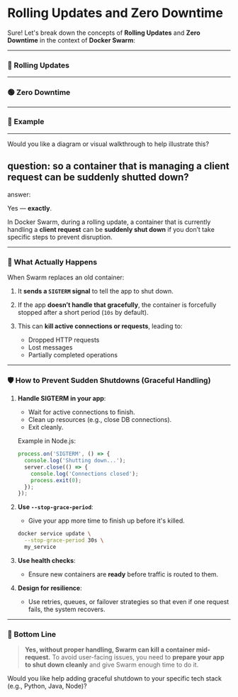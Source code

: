 # Rolling Updates and Zero Downtime

Sure! Let's break down the concepts of **Rolling Updates** and **Zero Downtime** in the context of **Docker Swarm**:

---

### 🔁 Rolling Updates


---

### 🟢 Zero Downtime



---

### 🚀 Example

---

Would you like a diagram or visual walkthrough to help illustrate this?



## question: so a container that is managing a client request can be suddenly shutted down?

answer:

Yes — **exactly**.

In Docker Swarm, during a rolling update, a container that is currently handling a **client request** can be **suddenly shut down** if you don’t take specific steps to prevent disruption.

---

### 🧨 What Actually Happens

When Swarm replaces an old container:

1. It **sends a `SIGTERM` signal** to tell the app to shut down.
2. If the app **doesn’t handle that gracefully**, the container is forcefully stopped after a short period (`10s` by default).
3. This can **kill active connections or requests**, leading to:

    * Dropped HTTP requests
    * Lost messages
    * Partially completed operations

---

### 🛡️ How to Prevent Sudden Shutdowns (Graceful Handling)

1. **Handle SIGTERM in your app**:

    * Wait for active connections to finish.
    * Clean up resources (e.g., close DB connections).
    * Exit cleanly.

   Example in Node.js:

   ```js
   process.on('SIGTERM', () => {
     console.log('Shutting down...');
     server.close(() => {
       console.log('Connections closed');
       process.exit(0);
     });
   });
   ```

2. **Use `--stop-grace-period`**:

    * Give your app more time to finish up before it's killed.

   ```bash
   docker service update \
     --stop-grace-period 30s \
     my_service
   ```

3. **Use health checks**:

    * Ensure new containers are **ready** before traffic is routed to them.

4. **Design for resilience**:

    * Use retries, queues, or failover strategies so that even if one request fails, the system recovers.

---

### 🧠 Bottom Line

> **Yes, without proper handling, Swarm can kill a container mid-request.**
> To avoid user-facing issues, you need to **prepare your app to shut down cleanly** and give Swarm enough time to do it.

Would you like help adding graceful shutdown to your specific tech stack (e.g., Python, Java, Node)?
